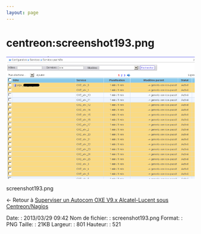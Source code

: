 ```yaml
---
layout: page
---
```


centreon:screenshot193.png
==========================

[![screenshot193.png](../../assets/media/centreon/screenshot193.png@cache=&w=801&h=521 "screenshot193.png")](../../assets/media/centreon/screenshot193.png@cache= "Afficher le fichier original")

screenshot193.png

← Retour à [Superviser un Autocom OXE V9.x Alcatel-Lucent sous
Centreon/Nagios](../../centreon/superviser-oxe-alcatel.html "centreon:superviser-oxe-alcatel")

Date:
:   2013/03/29 09:42
Nom de fichier:
:   screenshot193.png
Format:
:   PNG
Taille:
:   21KB
Largeur:
:   801
Hauteur:
:   521

